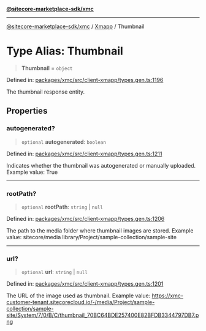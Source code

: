 [**@sitecore-marketplace-sdk/xmc**](../../../../README.md)

***

[@sitecore-marketplace-sdk/xmc](../../../../README.md) / [Xmapp](../README.md) / Thumbnail

# Type Alias: Thumbnail

> **Thumbnail** = `object`

Defined in: [packages/xmc/src/client-xmapp/types.gen.ts:1196](https://github.com/Sitecore/marketplace-sdk/blob/047115917e8843232ba2a4ba284b67585698b1c5/packages/xmc/src/client-xmapp/types.gen.ts#L1196)

The thumbnail response entity.

## Properties

### autogenerated?

> `optional` **autogenerated**: `boolean`

Defined in: [packages/xmc/src/client-xmapp/types.gen.ts:1211](https://github.com/Sitecore/marketplace-sdk/blob/047115917e8843232ba2a4ba284b67585698b1c5/packages/xmc/src/client-xmapp/types.gen.ts#L1211)

Indicates whether the thumbnail was autogenerated or manually uploaded.
Example value: True

***

### rootPath?

> `optional` **rootPath**: `string` \| `null`

Defined in: [packages/xmc/src/client-xmapp/types.gen.ts:1206](https://github.com/Sitecore/marketplace-sdk/blob/047115917e8843232ba2a4ba284b67585698b1c5/packages/xmc/src/client-xmapp/types.gen.ts#L1206)

The path to the media folder where thumbnail images are stored.
Example value: sitecore/media library/Project/sample-collection/sample-site

***

### url?

> `optional` **url**: `string` \| `null`

Defined in: [packages/xmc/src/client-xmapp/types.gen.ts:1201](https://github.com/Sitecore/marketplace-sdk/blob/047115917e8843232ba2a4ba284b67585698b1c5/packages/xmc/src/client-xmapp/types.gen.ts#L1201)

The URL of the image used as thumbnail.
Example value: https://xmc-customer-tenant.sitecorecloud.io/-/media/Project/sample-collection/sample-site/System/7/0/B/C/thumbnail_70BC64BDE257400E82BFDB3344797DB7.png
